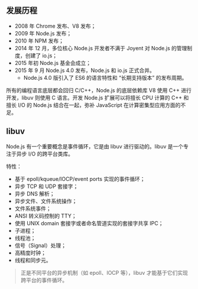 ## 发展历程

* 2008 年 Chrome 发布、V8 发布；
* 2009 年 Node.js 发布；
* 2010 年 NPM 发布；
* 2014 年 12 月，多位核心 Node.js 开发者不满于 Joyent 对 Node.js 的管理制度，创建了 io.js；
* 2015 年初 Node.js 基金会成立；
* 2015 年 9 月 Node.js 4.0 发布，Node.js 和 io.js 正式合并。
  * Node.js 4.0 版引入了 ES6 的语言特性和 “长期支持版本” 的发布周期。

所有的编程语言底层都会回归 C/C++，Node.js 的底层依赖库 V8 使用 C++ 进行开发，libuv 则使用 C 语言。开发 Node.js 扩展可以将擅长 CPU 计算的 C++ 和擅长 I/O 的 Node.js 结合在一起，弥补 JavaScript 在计算密集型应用方面的不足。 

## libuv

Node.js 有一个重要概念是事件循环，它是由 libuv 进行驱动的。libuv 是一个专注于异步 I/O 的跨平台类库。

特性：

* 基于 epoll/kqueue/IOCP/event ports 实现的事件循环；
* 异步 TCP 和 UDP 套接字；
* 异步 DNS 解析；
* 异步文件、文件系统操作；
* 文件系统事件；
* ANSI 转义码控制的 TTY；
* 使用 UNIX domain 套接字或者命名管道实现的套接字共享 IPC；
* 子进程；
* 线程池；
* 信号（Signal）处理；
* 高精度时钟；
* 线程和同步元。

> 正是不同平台的异步机制（如 epoll、IOCP 等），libuv 才能基于它们实现跨平台的事件循环。

